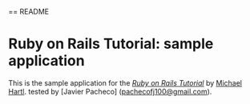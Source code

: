 == README

# Ruby on Rails Tutorial: sample application

This is the sample application for
the [*Ruby on Rails Tutorial*](http://railstutorial.org/)
by [Michael Hartl](http://michaelhartl.com/).
tested by [Javier Pacheco] (pachecofj100@gmail.com).